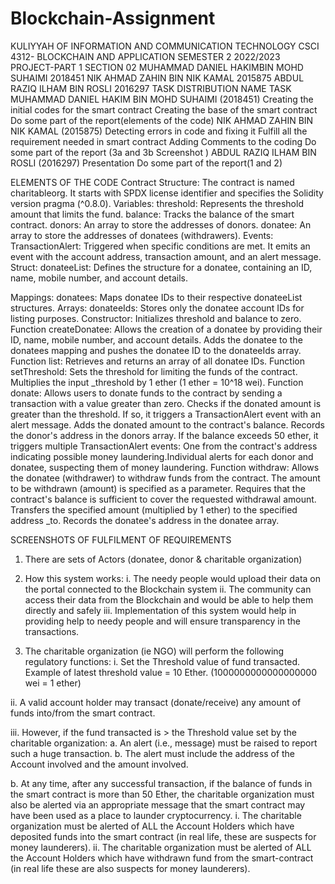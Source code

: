 # Blockchain-Assignment


KULIYYAH OF INFORMATION AND COMMUNICATION TECHNOLOGY
CSCI 4312- BLOCKCHAIN AND APPLICATION
SEMESTER 2 2022/2023
PROJECT-PART 1
SECTION 02
MUHAMMAD DANIEL HAKIMBIN MOHD SUHAIMI 2018451
NIK AHMAD ZAHIN BIN NIK KAMAL 2015875
ABDUL RAZIQ ILHAM BIN ROSLI 2016297
TASK DISTRIBUTION
NAME
TASK
MUHAMMAD DANIEL HAKIM BIN MOHD SUHAIMI (2018451)
Creating the initial codes for the smart contract
Creating the base of the smart contract
Do some part of the report(elements of the code)
NIK AHMAD ZAHIN BIN NIK KAMAL (2015875)
Detecting errors in code and fixing it
Fulfill all the requirement needed in smart contract
Adding Comments to the coding 
Do some part of the report (3a and 3b Screenshot )
ABDUL RAZIQ ILHAM BIN ROSLI (2016297)
Presentation
Do some part of the report(1 and 2)


ELEMENTS OF THE CODE
Contract Structure:
The contract is named charitableorg. It starts with SPDX license identifier and specifies the Solidity version pragma (^0.8.0).
Variables:
threshold: Represents the threshold amount that limits the fund.
balance: Tracks the balance of the smart contract.
donors: An array to store the addresses of donors.
donatee: An array to store the addresses of donatees (withdrawers).
Events:
TransactionAlert: Triggered when specific conditions are met. It emits an event with the account address, transaction amount, and an alert message.
Struct: 
donateeList: Defines the structure for a donatee, containing an ID, name, mobile number, and account details.

Mappings:
donatees: Maps donatee IDs to their respective donateeList structures.
Arrays: 
donateeIds: Stores only the donatee account IDs for listing purposes.
Constructor: Initializes threshold and balance to zero.
Function createDonatee: Allows the creation of a donatee by providing their ID, name, mobile number, and account details. Adds the donatee to the donatees mapping and pushes the donatee ID to the donateeIds array.
Function list: Retrieves and returns an array of all donatee IDs.
Function setThreshold: Sets the threshold for limiting the funds of the contract. Multiplies the input _threshold by 1 ether (1 ether = 10^18 wei).
Function donate: Allows users to donate funds to the contract by sending a transaction with a value greater than zero. Checks if the donated amount is greater than the threshold. If so, it triggers a TransactionAlert event with an alert message. Adds the donated amount to the contract's balance. Records the donor's address in the donors array. If the balance exceeds 50 ether, it triggers multiple 
TransactionAlert events: One from the contract's address indicating possible money laundering.Individual alerts for each donor and donatee, suspecting them of money laundering.
Function withdraw: Allows the donatee (withdrawer) to withdraw funds from the contract. The amount to be withdrawn (amount) is specified as a parameter. Requires that the contract's balance is sufficient to cover the requested withdrawal amount. Transfers the specified amount (multiplied by 1 ether) to the specified address _to. Records the donatee's address in the donatee array.





SCREENSHOTS OF FULFILMENT OF REQUIREMENTS
1. There are sets of Actors (donatee, donor & charitable organization)



2. How this system works:
 i. The needy people would upload their data on the portal connected to the Blockchain system
 ii. The community can access their data from the Blockchain and would be able to help them directly and safely
iii. Implementation of this system would help in providing help to needy people and will ensure transparency in the transactions.



3. The charitable organization (ie NGO) will perform the following regulatory functions:
i. Set the Threshold value of fund transacted. Example of latest threshold value = 10 Ether.
(1000000000000000000 wei = 1 ether)


ii. A valid account holder may transact (donate/receive) any amount of funds into/from the smart contract.


iii. However, if the fund transacted is > the Threshold value set by the charitable organization:
a. An alert (i.e., message) must be raised to report such a huge transaction.
b. The alert must include the address of the Account involved and the amount involved.



b. At any time, after any successful transaction, if the balance of funds in the smart contract is more than 50 Ether, the charitable organization must also be alerted via an appropriate message that the smart contract may have been used as a place to launder cryptocurrency.
i. The charitable organization must be alerted of ALL the Account Holders which have deposited funds into the smart contract (in real life, these are suspects for money launderers).
ii. The charitable organization must be alerted of ALL the Account Holders which have withdrawn fund from the smart-contract (in real life these are also suspects for money launderers).





